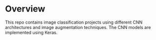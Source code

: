# Overview
This repo contains image classification projects using different CNN architectures and image augmentation techniques. The CNN models are implemented using Keras. 
